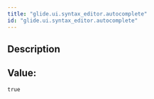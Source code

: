 ```yaml
---
title: "glide.ui.syntax_editor.autocomplete"
id: "glide.ui.syntax_editor.autocomplete"
---
```

## Description



## Value: 
```
true
```
